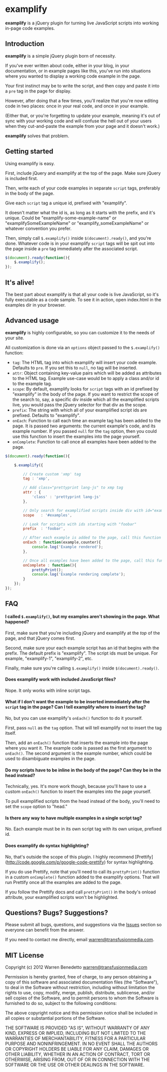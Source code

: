 examplify
=========

**examplify** is a jQuery plugin for turning live JavaScript scripts into working in-page code examples.

## Introduction 

**examplify** is a simple jQuery plugin born of necessity.

If you've ever written about code, either in your blog, in your documentation, or in example pages like this, you've run into situations where you wanted to display a working code example in the page.

Your first instinct may be to write the script, and then copy and paste it into a `pre` tag in the page for display.

However, after doing that a few times, you'll realize that you're now editing code in two places: once in your real code, and once in your example. 

(Either that, or you're forgetting to update your example, meaning it's out of sync with your working code and will confuse the hell out of your users when they cut-and-paste the example from your page and it doesn't work.)

**examplify** solves that problem.

## Getting started

Using examplify is easy.

First, include jQuery and examplify at the top of the page. Make sure jQuery is included first.

Then, write each of your code examples in separate `script` tags, preferably in the body of the page.

Give each `script` tag a unique id, prefixed with "examplify".

It doesn't matter what the id is, as long as it starts with the prefix, and it's unique. Could be "examplify-some-example-name" or "examplifySomeExampleName" or "examplify_someExampleName" or whatever convention you prefer.

Then, simply call `$.examplify()` inside `$(document).ready()`, and you're done. Whatever code is in your examplify `script` tags will be spit out into the page inside a `pre` tag immediately after the associated script.

```javascript
$(document).ready(function(){
    $.examplify();
});
```

## It's alive!

The best part about examplify is that all your code is live JavaScript, so it's fully executable as a code sample. To see it in action, open index.html in the examples dir in your browser.

## Advanced usage

**examplify** is highly configurable, so you can customize it to the needs of your site.

All customization is done via an `options` object passed to the `$.examplify()` function:

* `tag`: The HTML tag into which examplify will insert your code example. Defaults to `pre`. If you set this to `null`, no tag will be inserted.
* `attr`: Object containing key-value pairs which will be added as attributes to the HTML tag. Example use-case would be to apply a class and/or id to the example tag.
* `scope`: By default, examplify looks for `script` tags with an id prefixed by "examplify" in the body of the page. If you want to restrict the scope of the search to, say, a specific div inside which all the examplified scripts live, you would pass the jQuery selector for that div as the scope.
* `prefix`: The string with which all of your examplified script ids are prefixed. Defaults to "examplify".
* `onEach`: Function to call each time an example tag has been added to the page. It is passed two arguments: the current example's code, and its example number. If you passed `null` for the `tag` option, then you could use this function to insert the examples into the page yourself.
* `onComplete`: Function to call once all examples have been added to the page.

```javascript
$(document).ready(function(){

    $.examplify({

        // Create custom 'xmp' tag
        tag : 'xmp',

        // Add class="prettyprint lang-js" to xmp tag
        attr : {
            'class' : 'prettyprint lang-js'
        },

        // Only search for examplified scripts inside div with id="examples"
        scope   : '#examples',

        // Look for scripts with ids starting with "foobar"
        prefix  : 'foobar',

        // After each example is added to the page, call this function
        onEach : function(example,counter){
            console.log('Example rendered');
        },

        // Once all examples have been added to the page, call this function
        onComplete : function(){
            prettyPrint();
            console.log('Example rendering complete');
        }
    });
});
```

## FAQ

#### I called `$.examplify()`, but my examples aren't showing in the page. What happened?
First, make sure that you're including jQuery and examplify at the *top* of the page, and that jQuery comes first.

Second, make sure your each example script has an id that begins with the prefix. The default prefix is "examplify". The script ids must be unique. For example, "examplify-1", "examplify-2", etc.

Finally, make sure you're calling `$.examplify()` inside `$(document).ready()`.

#### Does examplify work with included JavaScript files?

Nope. It only works with inline script tags.

#### What if I don't want the example to be inserted immediately after the `script` tag in the page? Can I tell examplify where to insert the tag?

No, but you can use examplify's `onEach()` function to do it yourself. 

First, pass `null` as the `tag` option. That will tell examplify not to insert the tag itself. 

Then, add an `onEach()` function that inserts the example into the page where you want it. The example code is passed as the first argument to `onEach()`. The second argument is the example number, which could be used to disambiguate examples in the page.

#### Do my scripts have to be inline in the body of the page? Can they be in the head instead?

Technically, yes. It's more work though, because you'll have to use a custom `onEach()` function to insert the examples into the page yourself.

To pull examplified scripts from the head instead of the body, you'll need to set the `scope` option to "head." 

#### Is there any way to have multiple examples in a single script tag?

No. Each example must be in its own script tag with its own unique, prefixed id.

#### Does examplify do syntax highlighting?

No, that's outside the scope of this plugin. I highly recommend [Prettify] (http://code.google.com/p/google-code-prettify) for syntax highlighting.

If you do use Prettify, note that you'll need to call its `prettyPrint()` function in a custom `onComplete()` function added to the examplify options. That will run Prettify once all the examples are added to the page. 

If you follow the Prettify docs and call `prettyPrint()` in the body's onload attribute, your examplified scripts won't be highlighted.

## Questions? Bugs? Suggestions?

Please submit all bugs, questions, and suggestions via the [Issues](https://github.com/wmbenedetto/examplify/issues) section so everyone can benefit from the answer.

If you need to contact me directly, email warren@transfusionmedia.com.

## MIT License

Copyright (c) 2012 Warren Benedetto <warren@transfusionmedia.com>

Permission is hereby granted, free of charge, to any person obtaining a copy of this software and associated documentation files (the "Software"), to deal in the Software without restriction, including without limitation the rights to use, copy, modify, merge, publish, distribute, sublicense, and/or sell copies of the Software, and to permit persons to whom the Software is furnished to do so, subject to the following conditions:

The above copyright notice and this permission notice shall be included in all copies or substantial portions of the Software.

THE SOFTWARE IS PROVIDED "AS IS", WITHOUT WARRANTY OF ANY KIND, EXPRESS OR IMPLIED, INCLUDING BUT NOT LIMITED TO THE WARRANTIES OF MERCHANTABILITY, FITNESS FOR A PARTICULAR PURPOSE AND NONINFRINGEMENT. IN NO EVENT SHALL THE AUTHORS OR COPYRIGHT HOLDERS BE LIABLE FOR ANY CLAIM, DAMAGES OR OTHER LIABILITY, WHETHER IN AN ACTION OF CONTRACT, TORT OR OTHERWISE, ARISING FROM, OUT OF OR IN CONNECTION WITH THE SOFTWARE OR THE USE OR OTHER DEALINGS IN THE SOFTWARE.
